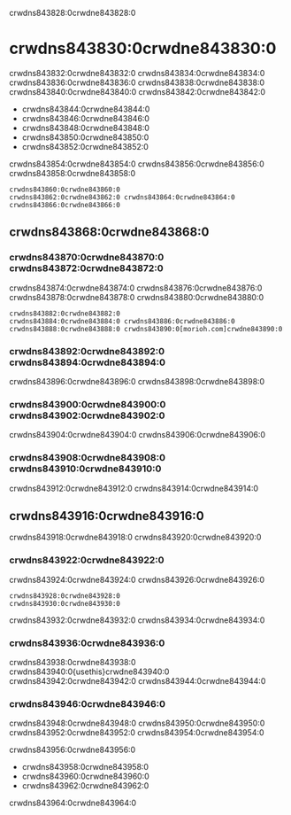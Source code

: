crwdns843828:0crwdne843828:0
# crwdns843830:0crwdne843830:0

crwdns843832:0crwdne843832:0 crwdns843834:0crwdne843834:0 crwdns843836:0crwdne843836:0 crwdns843838:0crwdne843838:0 crwdns843840:0crwdne843840:0 crwdns843842:0crwdne843842:0

- crwdns843844:0crwdne843844:0
- crwdns843846:0crwdne843846:0
- crwdns843848:0crwdne843848:0
- crwdns843850:0crwdne843850:0
- crwdns843852:0crwdne843852:0

crwdns843854:0crwdne843854:0 crwdns843856:0crwdne843856:0 crwdns843858:0crwdne843858:0

```{figure} ../../figures/github-actions.jpg
crwdns843860:0crwdne843860:0
crwdns843862:0crwdne843862:0 crwdns843864:0crwdne843864:0 crwdns843866:0crwdne843866:0
```
## crwdns843868:0crwdne843868:0

### crwdns843870:0crwdne843870:0 crwdns843872:0crwdne843872:0

crwdns843874:0crwdne843874:0 crwdns843876:0crwdne843876:0 crwdns843878:0crwdne843878:0 crwdns843880:0crwdne843880:0

```{figure} ../../figures/ci-01.png
crwdns843882:0crwdne843882:0
crwdns843884:0crwdne843884:0 crwdns843886:0crwdne843886:0 crwdns843888:0crwdne843888:0 crwdns843890:0[morioh.com]crwdne843890:0
```

### crwdns843892:0crwdne843892:0 crwdns843894:0crwdne843894:0

crwdns843896:0crwdne843896:0 crwdns843898:0crwdne843898:0

### crwdns843900:0crwdne843900:0 crwdns843902:0crwdne843902:0

crwdns843904:0crwdne843904:0 crwdns843906:0crwdne843906:0

### crwdns843908:0crwdne843908:0 crwdns843910:0crwdne843910:0

crwdns843912:0crwdne843912:0 crwdns843914:0crwdne843914:0

## crwdns843916:0crwdne843916:0

crwdns843918:0crwdne843918:0 crwdns843920:0crwdne843920:0


### crwdns843922:0crwdne843922:0

crwdns843924:0crwdne843924:0 crwdns843926:0crwdne843926:0

```{figure} ../../figures/gifs/start_ghactions.gif
crwdns843928:0crwdne843928:0
crwdns843930:0crwdne843930:0
```
crwdns843932:0crwdne843932:0  crwdns843934:0crwdne843934:0


### crwdns843936:0crwdne843936:0


crwdns843938:0crwdne843938:0 crwdns843940:0{usethis}crwdne843940:0 crwdns843942:0crwdne843942:0 crwdns843944:0crwdne843944:0


### crwdns843946:0crwdne843946:0

crwdns843948:0crwdne843948:0 crwdns843950:0crwdne843950:0 crwdns843952:0crwdne843952:0 crwdns843954:0crwdne843954:0

crwdns843956:0crwdne843956:0

- crwdns843958:0crwdne843958:0
- crwdns843960:0crwdne843960:0
- crwdns843962:0crwdne843962:0


crwdns843964:0crwdne843964:0

<!-- (I'll explain each vocab separately using diagrams made with adobe illustrator) -->
